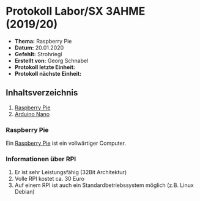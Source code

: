 # Protokoll Labor/SX 3AHME (2019/20)

* **Thema:** Raspberry Pie
* **Datum:** 20.01.2020
* **Gefehlt:** Strohriegl
* **Erstellt von:** Georg Schnabel
* **Protokoll letzte Einheit:**
* **Protokoll nächste Einheit:**

## Inhaltsverzeichnis
1. [Raspberry Pie](https://de.wikipedia.org/wiki/Raspberry_Pi)
2. [Arduino Nano](http://www.geeetech.com/wiki/index.php/Arduino_Nano)


### Raspberry Pie
Ein [Raspberry Pie](https://de.wikipedia.org/wiki/Raspberry_Pi) ist ein vollwärtiger Computer.

### Informationen über RPI
1. Er ist sehr Leistungsfähig (32Bit Architektur)
2. Volle RPI kostet ca. 30 Euro
3. Auf einem RPI ist auch ein Standardbetriebssystem möglich (z.B. Linux Debian)
